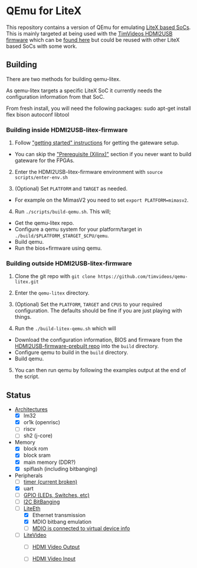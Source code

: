 # QEmu for LiteX

This repository contains a version of QEmu for emulating
[LiteX based SoCs](https://github.com/enjoy-digital/litex). This is mainly
targeted at being used with the
[TimVideos HDMI2USB firmware](https://hdmi2usb.tv) which can be
[found here](https://github.com/timvideos/HDMI2USB-litex-firmware) but could be
reused with other LiteX based SoCs with some work.


## Building

There are two methods for building qemu-litex.

As qemu-litex targets a specific LiteX SoC it currently needs the configuration
information from that SoC.

From fresh install, you will need the following packages:
sudo apt-get install flex bison autoconf libtool

### Building inside HDMI2USB-litex-firmware

 1) Follow ["getting started" instructions][1] for getting the gateware setup.

   - You can skip the ["Prerequisite (Xilinx)"][2] section if you never want to
     build gateware for the FPGAs.

 2) Enter the HDMI2USB-litex-firmware environment with `source scripts/enter-env.sh`

 3) (Optional) Set `PLATFORM` and `TARGET` as needed.

   - For example on the MimasV2 you need to set `export PLATFORM=mimasv2`.

 4) Run `./scripts/build-qemu.sh`. This will;

   - Get the qemu-litex repo.
   - Configure a qemu system for your platform/target in `./build/$PLATFORM_$TARGET_$CPU/qemu`.
   - Build qemu.
   - Run the bios+firmware using qemu.

 [1]: https://github.com/timvideos/HDMI2USB-litex-firmware/blob/master/getting-started.md
 [2]: https://github.com/timvideos/HDMI2USB-litex-firmware/blob/master/getting-started.md#prerequisite-xilinx


### Building outside HDMI2USB-litex-firmware

 1) Clone the git repo with `git clone https://github.com/timvideos/qemu-litex.git`

 2) Enter the `qemu-litex` directory.

 3) (Optional) Set the `PLATFORM`, `TARGET` and `CPUS` to your required
    configuration. The defaults should be fine if you are just playing with
    things.

 4) Run the `./build-litex-qemu.sh` which will
   - Download the configuration information, BIOS and firmware from the
     [HDMI2USB-firmware-prebuilt repo][3] into the `build` directory.
   - Configure qemu to build in the `build` directory.
   - Build qemu.

 5) You can then run qemu by following the examples output at the end of the
    script.

 [3]: https://github.com/timvideos/HDMI2USB-firmware-prebuilt


## Status

 * [Architectures](https://github.com/timvideos/qemu-litex/issues/14)
   - [X] lm32
   - [X] or1k (openrisc)
   - [ ] riscv
   - [ ] sh2 (j-core)

 * Memory
   - [X] block rom
   - [X] block sram
   - [X] main memory (DDR?)
   - [X] spiflash (including bitbanging)

 * Peripherals
   - [ ] [timer (current broken)](https://github.com/timvideos/qemu-litex/issues/14)
   - [X] uart
   - [ ] [GPIO (LEDs, Switches, etc)](https://github.com/timvideos/qemu-litex/issues/5)
   - [ ] [I2C BitBanging](https://github.com/timvideos/qemu-litex/issues/5)
   - [ ] [LiteEth](https://github.com/enjoy-digital/liteeth)
     - [X] Ethernet transmission
     - [X] MDIO bitbang emulation
     - [ ] [MDIO is connected to virtual device info](https://github.com/timvideos/qemu-litex/issues/16)
   - [ ] [LiteVideo](https://github.com/enjoy-digital/litevideo)
     - [ ] [HDMI Video Output](https://github.com/timvideos/qemu-litex/issues/5)
     - [ ] [HDMI Video Input](https://github.com/timvideos/qemu-litex/issues/14)

